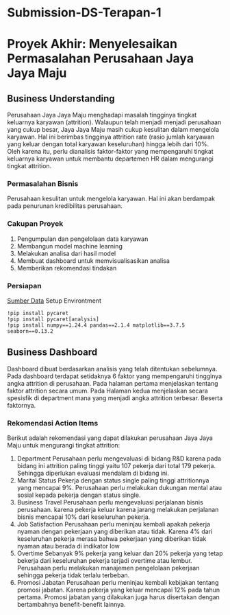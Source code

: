 # Submission-DS-Terapan-1
# Proyek Akhir: Menyelesaikan Permasalahan Perusahaan Jaya Jaya Maju
## Business Understanding
Perusahaan Jaya Jaya Maju menghadapi masalah tingginya tingkat keluarnya karyawan (attrition). Walaupun telah menjadi menjadi perusahaan yang cukup besar, Jaya Jaya Maju masih cukup kesulitan dalam mengelola karyawan. Hal ini berimbas tingginya attrition rate (rasio jumlah karyawan yang keluar dengan total karyawan keseluruhan) hingga lebih dari 10%. Oleh karena itu, perlu dianalisis faktor-faktor yang mempengaruhi tingkat keluarnya karyawan untuk membantu departemen HR dalam mengurangi tingkat attrition.
### Permasalahan Bisnis
Perusahaan kesulitan untuk mengelola karyawan. Hal ini akan berdampak pada penurunan kredibilitas perusahaan.
### Cakupan Proyek
1. Pengumpulan dan pengelolaan data karyawan
2. Membangun model machine learning
3. Melakukan analisa dari hasil model
4. Membuat dashboard untuk memvisualisasikan analisa
5. Memberikan rekomendasi tindakan
### Persiapan
[Sumber Data]('https://github.com/dicodingacademy/dicoding_dataset/tree/main/employee')
Setup Environtment
```
!pip install pycaret
!pip install pycaret[analysis]
!pip install numpy==1.24.4 pandas==2.1.4 matplotlib==3.7.5 seaborn==0.13.2
```
## Business Dashboard
Dashboard dibuat berdasarkan analisis yang telah ditentukan sebelumnya. Pada dashboard terdapat setidaknya 6 faktor yang mempengaruhi tingginya angka attrition di perusahaan. Pada halaman pertama menjelaskan tentang faktor attrition secara umum. Pada Halaman kedua menjelaskan secara spesisfik di department mana yang menjadi angka attrition terbesar. Beserta faktornya.
### Rekomendasi Action Items
Berikut adalah rekomendasi yang dapat dilakukan perusahaan Jaya Jaya Maju untuk mengurangi tingkat attrition:
1. Department
   Perusahaan perlu mengevaluasi di bidang R&D karena pada bidang ini attrition paling tinggi yaitu 107 pekerja dari total 179 pekerja. Sehingga diperlukan evaluasi mendalam di bidang ini.
2. Marital Status
   Pekerja dengan status single paling tinggi attritionnya yang mencapai 9%. Perusahaan perlu melakukan dukungan mental atau sosial kepada pekerja dengan status single.
3. Business Travel
   Perusahaan perlu mengevaluasi perjalanan bisnis perusahaan. karena pekerja keluar karena jarang melakukan perjalanan bisnis mencapai 10% dari keseluruhan pekerja.
4. Job Satisfaction
   Perusahaan perlu meninjau kembali apakah pekerja nyaman dengan pekerjaan yang diberikan atau tidak. Karena 4% dari keseluruhan pekerja merasa bahwa pekerjaan yang diberikan tidak nyaman atau berada di indikator low
5. Overtime
   Sebanyak 9% pekerja yang keluar dan 20% pekerja yang tetap bekerja dari keseluruhan pekerja terjadi overtime atau lembur. Perusahaan perlu melakukan manajemen pengelolaan pekerjaan sehingga pekerja tidak terlalu terbeban.
6. Promosi Jabatan
   Perusahaan perlu meninjau kembali kebijakan tentang promosi jabatan. Karena pekerja yang keluar mencapai 12% pada tahun pertama. Promosi jabatan yang dilakukan juga harus disertakan dengan bertambahnya benefit-benefit lainnya.
